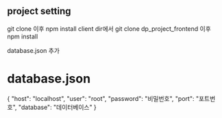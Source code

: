 ## project setting

git clone 이후 npm install
client dir에서 git clone dp_project_frontend 이후 npm install

database.json 추가

# database.json

{
"host": "localhost",
"user": "root",
"password": "비밀번호",
"port": "포트번호",
"database": "데이터베이스"
}
